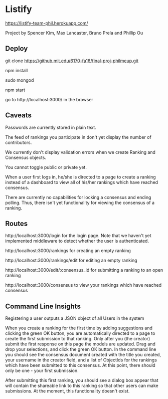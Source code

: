 # Listify

https://listify-team-phil.herokuapp.com/

Project by Spencer Kim, Max Lancaster, Bruno Prela and Phillip Ou

## Deploy
git clone https://github.mit.edu/6170-fa16/final-proj-philmeup.git

npm install

sudo mongod

npm start

go to http://localhost:3000/ in the browser

## Caveats
Passwords are currently stored in plain text.

The feed of rankings you participate in don't yet display the number of contributors.

We currently don't display validation errors when we create Ranking and Consensus objects.

You cannot toggle public or private yet.

When a user first logs in, he/she is directed to a page to create a ranking instead of a dashboard to view all of his/her rankings which have reached consensus.

There are currently no capabilities for locking a consensus and ending polling. Thus, there isn't yet functionality for viewing the consensus of a ranking.

## Routes
http://localhost:3000/login for the login page. Note that we haven't yet implemented middleware to detect whether the user is authenticated. 

http://localhost:3000/rankings for creating an empty ranking

http://localhost:3000/rankings/edit for editing an empty ranking

http://localhost:3000/edit/:consensus_id for submitting a ranking to an open ranking

http://localhost:3000/consensus to view your rankings which have reached consensus

## Command Line Insights
Registering a user outputs a JSON object of all Users in the system

When you create a ranking for the first time by adding suggestions and clicking the green OK button, you are automatically directed to a page to create the first submission to that ranking. Only after you (the creator) submit the first response on this page the models are updated. Drag and drop your selections, and click the green OK button. In the command line you should see the consensus document created with the title you created, your username in the creator field, and a list of ObjectIds for the rankings which have been submitted to this consensus. At this point, there should only be one - your first submission.

After submitting this first ranking, you should see a dialog box appear that will contain the shareable link to this ranking so that other users can make submissions. At the moment, this functionality doesn't exist.
